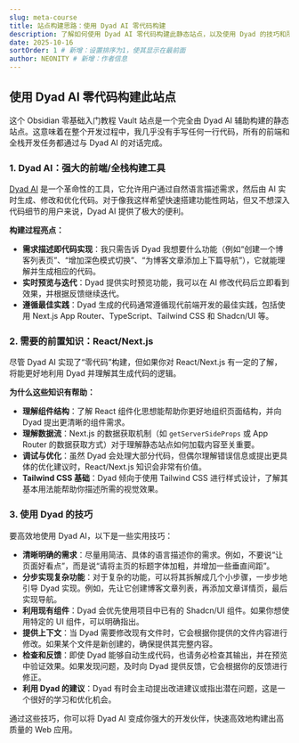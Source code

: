 ```yaml
---
slug: meta-course
title: 站点构建思路：使用 Dyad AI 零代码构建
description: 了解如何使用 Dyad AI 零代码构建此静态站点，以及使用 Dyad 的技巧和所需前置知识。
date: 2025-10-16
sortOrder: 1 # 新增：设置排序为1，使其显示在最前面
author: NEONITY # 新增：作者信息
---
```

## 使用 Dyad AI 零代码构建此站点

这个 Obsidian 零基础入门教程 Vault 站点是一个完全由 Dyad AI 辅助构建的静态站点。这意味着在整个开发过程中，我几乎没有手写任何一行代码，所有的前端和全栈开发任务都通过与 Dyad AI 的对话完成。

### 1. Dyad AI：强大的前端/全栈构建工具

[Dyad AI](https://www.dyad.sh/) 是一个革命性的工具，它允许用户通过自然语言描述需求，然后由 AI 实时生成、修改和优化代码。对于像我这样希望快速搭建功能性网站，但又不想深入代码细节的用户来说，Dyad AI 提供了极大的便利。

**构建过程亮点：**
*   **需求描述即代码实现**：我只需告诉 Dyad 我想要什么功能（例如“创建一个博客列表页”、“增加深色模式切换”、“为博客文章添加上下篇导航”），它就能理解并生成相应的代码。
*   **实时预览与迭代**：Dyad 提供实时预览功能，我可以在 AI 修改代码后立即看到效果，并根据反馈继续迭代。
*   **遵循最佳实践**：Dyad 生成的代码通常遵循现代前端开发的最佳实践，包括使用 Next.js App Router、TypeScript、Tailwind CSS 和 Shadcn/UI 等。

### 2. 需要的前置知识：React/Next.js

尽管 Dyad AI 实现了“零代码”构建，但如果你对 React/Next.js 有一定的了解，将能更好地利用 Dyad 并理解其生成代码的逻辑。

**为什么这些知识有帮助：**
*   **理解组件结构**：了解 React 组件化思想能帮助你更好地组织页面结构，并向 Dyad 提出更清晰的组件需求。
*   **理解数据流**：Next.js 的数据获取机制（如 `getServerSideProps` 或 App Router 的数据获取方式）对于理解静态站点如何加载内容至关重要。
*   **调试与优化**：虽然 Dyad 会处理大部分代码，但偶尔理解错误信息或提出更具体的优化建议时，React/Next.js 知识会非常有价值。
*   **Tailwind CSS 基础**：Dyad 倾向于使用 Tailwind CSS 进行样式设计，了解其基本用法能帮助你描述所需的视觉效果。

### 3. 使用 Dyad 的技巧

要高效地使用 Dyad AI，以下是一些实用技巧：

*   **清晰明确的需求**：尽量用简洁、具体的语言描述你的需求。例如，不要说“让页面好看点”，而是说“请将主页的标题字体加粗，并增加一些垂直间距”。
*   **分步实现复杂功能**：对于复杂的功能，可以将其拆解成几个小步骤，一步步地引导 Dyad 实现。例如，先让它创建博客文章列表，再添加文章详情页，最后实现导航。
*   **利用现有组件**：Dyad 会优先使用项目中已有的 Shadcn/UI 组件。如果你想使用特定的 UI 组件，可以明确指出。
*   **提供上下文**：当 Dyad 需要修改现有文件时，它会根据你提供的文件内容进行修改。如果某个文件是新创建的，确保提供其完整内容。
*   **检查和反馈**：即使 Dyad 能够自动生成代码，也请务必检查其输出，并在预览中验证效果。如果发现问题，及时向 Dyad 提供反馈，它会根据你的反馈进行修正。
*   **利用 Dyad 的建议**：Dyad 有时会主动提出改进建议或指出潜在问题，这是一个很好的学习和优化机会。

通过这些技巧，你可以将 Dyad AI 变成你强大的开发伙伴，快速高效地构建出高质量的 Web 应用。